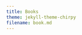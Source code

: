 ```yaml
---
title: Books
theme: jekyll-theme-chirpy
filename: book.md
--- 
```


<html lang="en">
<head>
    <meta charset="UTF-8">
    <meta name="viewport" content="width=device-width, initial-scale=1.0">
    <title>Menubar Example</title>
    <style>
        /* Basic styling for the menubar */
        body {
            font-family: Arial, sans-serif;
        }

        .navbar {
            overflow: hidden;
            background-color: #333;
        }

        .navbar a {
            float: left;
            display: block;
            color: white;
            text-align: center;
            padding: 14px 20px;
            text-decoration: none;
        }

        .navbar a:hover {
            background-color: #ddd;
            color: black;
        }

        .navbar a.active {
            background-color: #04AA6D;
            color: white;
        }

        /* Dropdown container */
        .dropdown {
            float: left;
            overflow: hidden;
        }

        .dropdown .dropbtn {
            font-size: 16px;  
            border: none;
            outline: none;
            color: white;
            padding: 14px 20px;
            background-color: inherit;
            font-family: inherit;
            margin: 0;
        }

        .navbar a, .dropdown .dropbtn {
            display: inline-block;
        }

        /* Dropdown content (hidden by default) */
        .dropdown-content {
            display: none;
            position: absolute;
            background-color: #f9f9f9;
            min-width: 160px;
            box-shadow: 0px 8px 16px 0px rgba(0,0,0,0.2);
            z-index: 1;
        }

        .dropdown-content a {
            float: none;
            color: black;
            padding: 12px 16px;
            text-decoration: none;
            display: block;
            text-align: left;
        }

        .dropdown-content a:hover {
            background-color: #ddd;
        }

        /* Show the dropdown menu on hover */
        .dropdown:hover .dropdown-content {
            display: block;
        }

        .dropdown:hover .dropbtn {
            background-color: #ddd;
            color: black;
        }
    </style>
</head>
<body>

    <div class="navbar">
        <a class="active" href="https://ray-islam.github.io/">Home</a>
        <a href="https://ray-islam.github.io/book.html">Books</a>
        <a href="https://ray-islam.github.io/conference.html">Conferences</a>
        <a href="https://ray-islam.github.io/awardsnrecognitions.html">Awards & Recognitions</a>
              
    </div>
     <p> </p>
     <p> </p>
     <p> </p>

</body>
</html>

## Books
<ul style="color: black; font-family: 'Futura', serif; font-size: 16px;">
<b> <a href="https://www.wiley.com/en-us/Generative+AI%2C+Cybersecurity%2C+and+Ethics-p-9781394279265"> Islam, M. R. (2025). Generative AI, Cybersecurity, and Ethics. Wiley, USA. ISBN: 978-1-394-27926-5. </a> </b>
</ul>

<br><img src="https://github.com/user-attachments/assets/bdddb985-46bf-4fce-995b-e0bbb86c779f" alt="Book Cover" width="200" height="300" style="margin-left: 100px;">

<ul style="color: black; font-family: 'Futura', serif; font-size: 16px;">
<b>Availability</b> <br>
<b>
<a href="https://www.wiley.com/en-us/Generative+AI%2C+Cybersecurity%2C+and+Ethics-p-9781394279265">Wiley</a> <br>
<a href="https://www.amazon.com/-/es/Mohammad-Rubyet-Islam/dp/1394279264">Amazon - USA</a> <br>
<a href="https://www.barnesandnoble.com/w/generative-ai-cybersecurity-and-ethics-mohammad-rubyet-islam/1145560161">Barnes & Noble</a><br>
<a href="https://www.walmart.com/ip/Generative-Ai-Cybersecurity-and-Ethics-Hardcover-9781394279265/5611129734?wmlspartner=wlpa&selectedSellerId=0&adid=222222222275611129734_148689117835_19950570663&wl0=&wl1=g&wl2=c&wl3=654444951729&wl4=pla-2072905014157&wl5=9008126&wl6=&wl7=&wl8=&wl9=pla&wl10=8175035&wl11=online&wl12=5611129734&veh=sem&gad_source=1&gclid=Cj0KCQjwzby1BhCQARIsAJ_0t5MpTzLZpX3HYziW0slNIxaKbmpr1BeDvhTAjfLZi053GMG66FnsVpwaAvZTEALw_wcB">Walmart</a><br>
<a href="https://www.thriftbooks.com/w/generative-ai-cybersecurity-and-ethics_mohammad-rubyet-islam/52953269/?srsltid=AfmBOoo9HRx8qCRBSVpOx-UMbBTGKBP4GEExsGbc9ivq88ggniYuKbZX#edition=71390965&idiq=64375017">thriftbooks</a><br>
<a href="https://www.powells.com/book/generative-ai-cybersecurity-and-ethics-9781394279265?srsltid=AfmBOopmOm7c_iJXvr9XNtWASWR8W1BzL7axcTLe7TTfby2iND-QXBrG">POWELL'S City of Books</a><br>
<a href="https://www.booktopia.com.au/generative-ai-cybersecurity-and-ethics-mohammad-rubyet-islam/book/9781394279265.html?srsltid=AfmBOop4z1lvodMY2eVFLERYlwula8T2QiXfn2b2vAC6YHbBz_85zlGq">booktopia</a><br>
<a href="https://www.booksamillion.com/p/Generative-Ai-Cybersecurity-Ethics/Mohammad-Rubyet-Islam/9781394279265?id=9192235193238">BAM! (Books-a-Million)</a><br>
<a href="https://books.google.com/books/about/Generative_AI_Cybersecurity_and_Ethics.html?id=P2iM0AEACAAJ">Google Books</a><br>
<a href="https://www.amazon.co.uk/Generative-Cybersecurity-Ethics-Mohammad-Rubyet/dp/1394279264">Amazon - UK</a> <br>
<a href="https://shopsquareone.com/shop/product/generative-ai-cybersecurity-and-ethics-by-mohammad-rubyet-islam-hardcover-indigo-chapters-indigobooks-67102a">SQUAREONE - Canada</a><br>
<a href="https://bayshoreshoppingcentre.com/whatsinstore/product/generative-ai-cybersecurity-and-ethics-by-mohammad-rubyet-islam-hardcover-indigo-chapters-coles-67102a">BAYSHORE-Canada</a><br>
<a href="https://www.adlibris.com/fi/sv/bok/generative-ai-cybersecurity-and-ethics-9781394279265">Adlibris-Sweden</a><br>
<a href="https://bookline.hu/product/home.action?_v=Islam_Mohammad_Rubyet_Generative_Ai_C&type=200&id=6645717">bookline-Hungary</a><br>
<a href="https://imusic.ca/other/9781394279265/2025-generative-ai-cybersecurity-and-ethics?srsltid=AfmBOoqV9kI00ZZbj01SrNeXRdnHLvlgfufxSr1ZLs1ysUHOyUB5rP3U">imusic-Denmark</a><br>
<a href="https://product.kyobobook.co.kr/detail/S000213270642">KYOBO Book Center - Japan</a><br>
<a href="https://www.jpc.de/jpcng/books/detail/-/art/mohammad-rubyet-islam-generative-ai-cybersecurity-and-ethics/hnum/11868304">JPC - Germany</a><br>
<a href="https://www.books.com.tw/products/F01a793309?loc=M_0007_068&srsltid=AfmBOopDLM0ddRDGJSf9rvWh2kS8zOtc9gcYq6Olp_BQyM3_bQyupbOV">Books.com.tw - Taiwan</a><br>
</b>

</ul>


<b>Reviews</b>

<ul style="color: black; font-family: 'Futura', serif; font-size: 16px;">
“Generative AI, Cyber Security, and Ethics' is an essential guide for students, providing clear explanations and practical insights into the integration of generative AI in cybersecurity. This book is a valuable resource for anyone looking to build a strong foundation in these interconnected fields.”
- Dr. Peter Sandborn, Professor, Department of Mechanical Engineering, University of Maryland, College Park
<br>
<br>
“Unchecked cyber-warfare made exponentially more disruptive by Generative AI is nightmare fuel for this and future generations. Dr. Islam plumbs the depth of Generative AI and ethics through the lens of a technology practitioner and recognized AI academician, energized by the moral conscience of an ethical man and a caring humanitarian. This book is a timely primer and required reading for all those concerned about accountability and establishing guardrails for the rapidly developing field of AI.”
- David Pere, (Retired Colonel, United States Marine Corps) CEO & President, Blue Force Cyber Inc.
<br>
<br>
“Generative AI, Cyber Security, and Ethics is a groundbreaking book that delves into three of the most relevant and pressing topics in today's technological landscape. By exploring the intersection of artificial intelligence, cybersecurity, and ethical considerations, this book offers invaluable insights for both experts in the field and those looking to understand the complexities of these rapidly evolving technologies. One of the standout features of Generative AI, Cyber Security, and Ethics is its in-depth analysis of cybersecurity in the age of artificial intelligence. As cyber threats continue to evolve and become more sophisticated, it is crucial for individuals and organizations to understand how AI can be used both defensively and offensively in the realm of cybersecurity. Generative AI, Cyber Security, and Ethics is a must-read for anyone interested in understanding the intricate relationship between artificial intelligence, cybersecurity, and ethical considerations. The author expertise in the field shines through in the comprehensive coverage of these complex topics, making the book both informative and accessible to a wide range of readers. Whether you are a seasoned professional in the tech industry or simply curious about the impact of AI on our world, this book is sure to enlighten and inspire you. I highly recommend Generative AI, Cyber Security, and Ethics as an essential addition to your reading list.”
-	Dr. Christos P. Beretas, Ph.D,  Head Professor of Cyber 
Security at Innovative Knowledge Institute, France
The 100 Most powerful people in Cyber Security
<br>
    <br>
“This book dives into the interconnected realms of Generative AI and Cybersecurity crafted with the guidance in ethics. It offers a comprehensive exploration of their interplay in today's digital landscape, and empowers students, educators and practitioners alike. It also covers the human factor and the decision-making process in vision the interdisciplinary future.”
-	Dr. Adam Lee, Associate Clinical Professor, Robert H. Smith School of Business, University of Maryland, College Park, MD
<br>
    <br>
“There are few disciplines that have evolved with greater velocity in the last decade, both for the better and for the worse, than Cybersecurity and Generative AI. Ethical development and administration of these paradigms, particularly in concert, is a staggeringly blurry area that Dr. Islam takes the first steps to bring clarity to with this work. Disregard the teachings of this book at your own risk!" 
-	Dr. Brian Dougherty, Vice President of Engineering, SNAPPT
<br>
    <br>
"The advent of generative AI marked a tectonic shift that has created both incredible opportunities and deep vulnerabilities for us all. In the midst of such fundamental change, this timely and critical book will provide a much-needed guide for those seeking to understand and navigate this new era of intelligence.” 
-	Fiona J McEvoy, AI ethics writer, researcher, speaker, and thought leader | Founder, YouTheData.com | Women in AI Ethics™ – Hall of Fame 

<br>
<br>
“AI is here to stay, and the US government knows this. In March of 2024, the Office of Management and Budget (OMB) issued Memorandum M-24-10 to guide federal agencies on the responsible use of AI, outlining directives and practices aimed at ensuring that AI technologies are used ethically, transparently, and effectively in government operations. The U.S. White House recognizes the importance, impacts, and inherent risks associated with this perplexing topic. Fortunately, this book will be an essential resource to those responsible for taking on the ever-present cyber security threats in the midst of this emerging AI landscape, while gaining insights into ethical considerations surrounding the creation and integration of such technologies.”
-	Jared Linder, IT Program Manager for the Export-Import Bank of the United States
<br>
<br>
“While many new books about Generative AI focus on the excitement (and hyperbole) present in the field, Ray has put together a thoughtful and applicable work that takes a serious look at the complexity present in the intersection of AI, cybersecurity, and ethics.  I’m very pleased to see these topics analyzed as a critical system. Clearly this must be better understood in the light of the real world before our information is truly secure and we are able to take advantage of the great positive potential of AI in this space.”
-	W. Tod Newman, former Lead of Raytheon's Center for Artificial Intelligence 
and founder of Santa Cruz River Analytics
<br>
<br>
“Cyber security is not a bolt-on activity or exercise, but an integral and initial component of any system development or modification. The practitioner must have an adherence to excellence and be confident that they are adding value in support of the client’s organizational goals, and objectives, whilst lessoning their risk and vulnerabilities, and creating efficiencies.”
-	Paul Wells, President & CEO, NETWAR Defense Corporation
<br>
<br>


<b>Equips readers with the skills and insights necessary to succeed in the rapidly evolving landscape of Generative AI and cyber threats.</b>
<br>
Generative AI (GenAI) is driving unprecedented advances in threat detection, risk analysis, and response strategies. However, GenAI technologies such as ChatGPT and advanced deepfake creation also pose unique challenges. As GenAI continues to evolve, governments and private organizations around the world need to implement ethical and regulatory policies tailored to AI and cybersecurity.
<br>
Generative AI, Cyber Security, and Ethics provides concise yet thorough insights into the dual role artificial intelligence plays in both enabling and safeguarding against cyber threats. Presented in an engaging and approachable style, this timely book explores critical aspects of the intersection of AI and cyber security while emphasizing responsible development and application. Reader-friendly chapters explain the principles, advancements, and challenges of specific domains within AI, such as machine learning (ML), deep learning (DL), generative AI, data privacy and protection, the need for ethical and responsible human oversight in AI systems, and more.
<br>
Incorporating numerous real-world examples and case studies that connect theoretical concepts with practical applications, Generative AI, Cyber Security, and Ethics:
<br>
<li>Explains the various types of cybersecurity and describes how GenAI concepts are implemented to safeguard data and systems</li>
<li>Highlights the ethical challenges encountered in cybersecurity and the importance of human intervention and judgment in GenAI</li>
<li>Describes key aspects of human-centric AI design, including purpose limitation, impact assessment, societal and cultural sensitivity, and interdisciplinary research</li>
<li>Covers the financial, legal, and regulatory implications of maintaining robust security measures</li>
<li>Discusses the future trajectory of GenAI and emerging challenges such as data privacy, consent, and accountability</li>
<br>
Blending theoretical explanations, practical illustrations, and industry perspectives, Generative AI, Cyber Security, and Ethics is a must-read guide for professionals and policymakers, advanced undergraduate and graduate students, and AI enthusiasts interested in the subject.
</ul>

